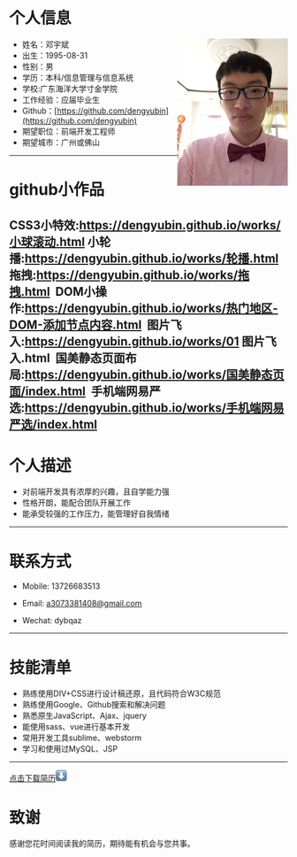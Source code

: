
# 个人信息
 - 姓名：邓宇斌     <img src='src/images/me1.jpg' align='right' style=' width:200px;height:200 px'/>
 - 出生：1995-08-31
 - 性别：男
 - 学历：本科/信息管理与信息系统
 - 学校:广东海洋大学寸金学院
 - 工作经验：应届毕业生
 - Github：[https://github.com/dengyubin](https://github.com/dengyubin)
 - 期望职位：前端开发工程师
 - 期望城市：广州或佛山

---

# github小作品

  CSS3小特效:https://dengyubin.github.io/works/小球滚动.html
  小轮播:https://dengyubin.github.io/works/轮播.html
  拖拽:https://dengyubin.github.io/works/拖拽.html
  DOM小操作:https://dengyubin.github.io/works/热门地区-DOM-添加节点内容.html
  图片飞入:https://dengyubin.github.io/works/01 图片飞入.html
  国美静态页面布局:https://dengyubin.github.io/works/国美静态页面/index.html
  手机端网易严选:https://dengyubin.github.io/works/手机端网易严选/index.html
  
---
# 个人描述

- 对前端开发具有浓厚的兴趣，且自学能力强
- 性格开朗，能配合团队开展工作
- 能承受较强的工作压力，能管理好自我情绪

---
# 联系方式

- Mobile: 13726683513

- Email: a3073381408@gmail.com

- Wechat: dybqaz

---
# 技能清单
- 熟练使用DIV+CSS进行设计稿还原，且代码符合W3C规范
- 熟练使用Google、Github搜索和解决问题
- 熟悉原生JavaScript、Ajax、jquery
- 能使用sass、vue进行基本开发
- 常用开发工具sublime、webstorm
- 学习和使用过MySQL、JSP

---
[点击下载简历](src/images/me.pdf)![download](src/images/down.png "下载简历")

# 致谢
感谢您花时间阅读我的简历，期待能有机会与您共事。
